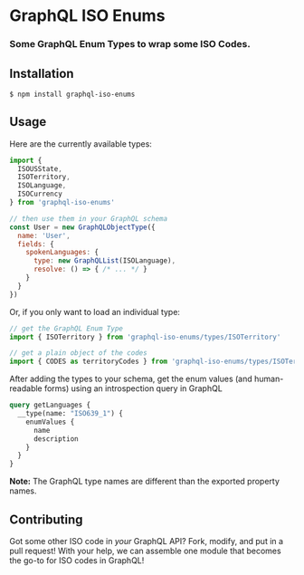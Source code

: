 GraphQL ISO Enums
=================

### Some GraphQL Enum Types to wrap some ISO Codes.

## Installation

```shell
$ npm install graphql-iso-enums
```

## Usage

Here are the currently available types:

```js
import {
  ISOUSState,
  ISOTerritory,
  ISOLanguage,
  ISOCurrency
} from 'graphql-iso-enums'

// then use them in your GraphQL schema
const User = new GraphQLObjectType({
  name: 'User',
  fields: {
    spokenLanguages: {
      type: new GraphQLList(ISOLanguage),
      resolve: () => { /* ... */ }
    }
  }
})
```

Or, if you only want to load an individual type:

```js
// get the GraphQL Enum Type
import { ISOTerritory } from 'graphql-iso-enums/types/ISOTerritory'

// get a plain object of the codes
import { CODES as territoryCodes } from 'graphql-iso-enums/types/ISOTerritory'
```

After adding the types to your schema, get the enum values (and human-readable forms) using an introspection query in GraphQL

```graphql
query getLanguages {
  __type(name: "ISO639_1") {
    enumValues {
      name
      description
    }
  }
}
```

**Note:** The GraphQL type names are different than the exported property names.

## Contributing

Got some other ISO code in *your* GraphQL API? Fork, modify, and put in a pull request! With your help, we can assemble one module that becomes the go-to for ISO codes in GraphQL!
